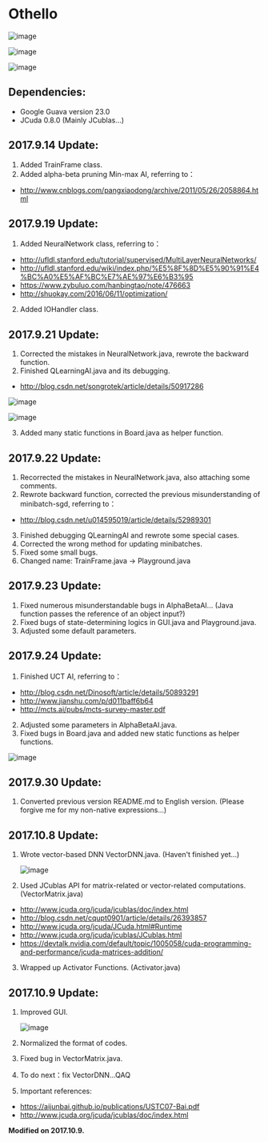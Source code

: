 # Othello

![image](https://github.com/qiaofengmarco/JavaOthello/raw/master/d1.png)

![image](https://github.com/qiaofengmarco/JavaOthello/raw/master/d2.png)

![image](https://github.com/qiaofengmarco/JavaOthello/raw/master/d6.png)

## Dependencies: 
 + Google Guava version 23.0
 + JCuda 0.8.0 (Mainly JCublas...)

## 2017.9.14 Update:
 1. Added TrainFrame class.
 2. Added alpha-beta pruning Min-max AI, referring to：
 + http://www.cnblogs.com/pangxiaodong/archive/2011/05/26/2058864.html

## 2017.9.19 Update:
 1. Added NeuralNetwork class, referring to：
 + http://ufldl.stanford.edu/tutorial/supervised/MultiLayerNeuralNetworks/
 + http://ufldl.stanford.edu/wiki/index.php/%E5%8F%8D%E5%90%91%E4%BC%A0%E5%AF%BC%E7%AE%97%E6%B3%95
 + https://www.zybuluo.com/hanbingtao/note/476663
 + http://shuokay.com/2016/06/11/optimization/ 
 2. Added IOHandler class.

## 2017.9.21 Update:
 1. Corrected the mistakes in NeuralNetwork.java, rewrote the backward function.
 2. Finished QLearningAI.java and its debugging.
 + http://blog.csdn.net/songrotek/article/details/50917286
 
 ![image](https://github.com/qiaofengmarco/JavaOthello/raw/master/d3.png)
 
 ![image](https://github.com/qiaofengmarco/JavaOthello/raw/master/d4.png)
 
 3. Added many static functions in Board.java as helper function.

## 2017.9.22 Update:
 1. Recorrected the mistakes in NeuralNetwork.java, also attaching some comments.
 2. Rewrote backward function, corrected the previous misunderstanding of minibatch-sgd, referring to：
 + http://blog.csdn.net/u014595019/article/details/52989301
 3. Finished debugging QLearningAI and rewrote some special cases.
 4. Corrected the wrong method for updating minibatches.
 5. Fixed some small bugs.
 6. Changed name: TrainFrame.java -> Playground.java

## 2017.9.23 Update:
 1. Fixed numerous misunderstandable bugs in AlphaBetaAI... (Java function passes the reference of an object input?)
 2. Fixed bugs of state-determining logics in GUI.java and Playground.java.
 3. Adjusted some default parameters.

## 2017.9.24 Update:
 1. Finished UCT AI, referring to：
 + http://blog.csdn.net/Dinosoft/article/details/50893291
 + http://www.jianshu.com/p/d011baff6b64
 + http://mcts.ai/pubs/mcts-survey-master.pdf
 2. Adjusted some parameters in AlphaBetaAI.java.
 3. Fixed bugs in Board.java and added new static functions as helper functions.
 
 ![image](https://github.com/qiaofengmarco/JavaOthello/raw/master/d5.png)
 
## 2017.9.30 Update:
 1. Converted previous version README.md to English version. (Please forgive me for my non-native expressions...)
 
## 2017.10.8 Update:
 1. Wrote vector-based DNN VectorDNN.java. (Haven't finished yet...)
 
    ![image](https://github.com/qiaofengmarco/JavaOthello/raw/master/d7.png) 
    
 2. Used JCublas API for matrix-related or vector-related computations. (VectorMatrix.java)
 + http://www.jcuda.org/jcuda/jcublas/doc/index.html
 + http://blog.csdn.net/cqupt0901/article/details/26393857
 + http://www.jcuda.org/jcuda/JCuda.html#Runtime
 + http://www.jcuda.org/jcuda/jcublas/JCublas.html
 + https://devtalk.nvidia.com/default/topic/1005058/cuda-programming-and-performance/jcuda-matrices-addition/
 3. Wrapped up Activator Functions. (Activator.java)

## 2017.10.9 Update:
 1. Improved GUI. 
 
    ![image](https://github.com/qiaofengmarco/JavaOthello/raw/master/d6.png)
 
 2. Normalized the format of codes.
 3. Fixed bug in VectorMatrix.java.
 4. To do next：fix VectorDNN...QAQ
 5. Important references:
 + https://aijunbai.github.io/publications/USTC07-Bai.pdf
 + http://www.jcuda.org/jcuda/jcublas/doc/index.html

**Modified on 2017.10.9.**
